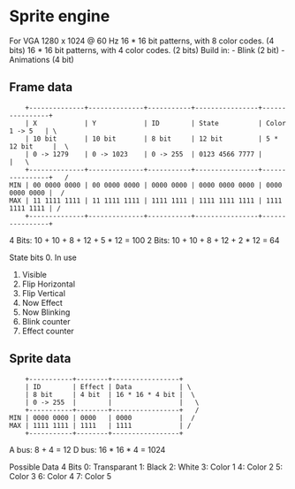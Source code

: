 ﻿Sprite engine
=============

For VGA 1280 x 1024 @ 60 Hz
16 * 16 bit patterns, with 8 color codes. (4 bits)
16 * 16 bit patterns, with 4 color codes. (2 bits)
Build in: 
	- Blink (2 bit)
	- Animations (4 bit)

Frame data
----------

        +--------------+--------------+-----------+----------------+----------------+
        | X            | Y            | ID        | State          | Color 1 -> 5   | \
        | 10 bit       | 10 bit       | 8 bit     | 12 bit         | 5 * 12 bit     |  \
        | 0 -> 1279    | 0 -> 1023    | 0 -> 255  | 0123 4566 7777 |                |   \
        +--------------+--------------+-----------+----------------+----------------+   /
    MIN | 00 0000 0000 | 00 0000 0000 | 0000 0000 | 0000 0000 0000 | 0000 0000 0000 |  /
    MAX | 11 1111 1111 | 11 1111 1111 | 1111 1111 | 1111 1111 1111 | 1111 1111 1111 | /
        +--------------+--------------+-----------+----------------+----------------+

4 Bits:   10 + 10 + 8 + 12 + 5 * 12 = 100
2 Bits:   10 + 10 + 8 + 12 + 2 * 12 = 64

State bits
0. In use
1. Visible
2. Flip Horizontal
3. Flip Vertical
4. Now Effect
5. Now Blinking
6. Blink counter
7. Effect counter

Sprite data
-----------

        +-----------+--------+-----------------+
        | ID        | Effect | Data            | \
        | 8 bit     | 4 bit  | 16 * 16 * 4 bit |  \
        | 0 -> 255  |        |                 |   \
        +-----------+--------+-----------------+   /
    MIN | 0000 0000 | 0000   | 0000            |  /
    MAX | 1111 1111 | 1111   | 1111            | /
        +-----------+--------+-----------------+

A bus: 8 + 4 = 12
D bus: 16 * 16 * 4 = 1024

Possible Data 4 Bits
0: Transparant
1: Black
2: White
3: Color 1
4: Color 2
5: Color 3
6: Color 4
7: Color 5
